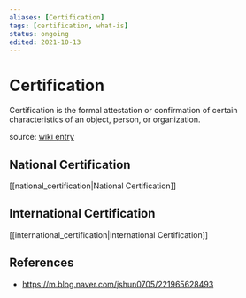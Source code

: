 ```yaml
---
aliases: [Certification]
tags: [certification, what-is]
status: ongoing
edited: 2021-10-13
---
```


# Certification
Certification is the formal attestation or confirmation of certain characteristics of an object, person, or organization.

source: [wiki entry](https://en.wikipedia.org/wiki/Certification)

## National Certification
[[national_certification|National Certification]]

## International Certification
[[international_certification|International Certification]]

## References
- https://m.blog.naver.com/jshun0705/221965628493